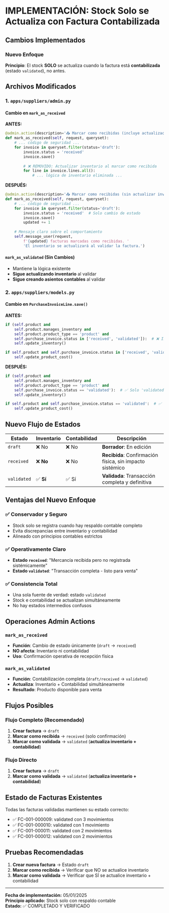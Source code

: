 # IMPLEMENTACIÓN: Stock Solo se Actualiza con Factura Contabilizada

## Cambios Implementados

### Nuevo Enfoque
**Principio**: El stock **SOLO** se actualiza cuando la factura está **contabilizada** (estado `validated`), no antes.

## Archivos Modificados

### 1. `apps/suppliers/admin.py`

#### Cambio en `mark_as_received`
**ANTES:**
```python
@admin.action(description='📥 Marcar como recibidas (incluye actualización de inventario)')
def mark_as_received(self, request, queryset):
    # ... código de seguridad ...
    for invoice in queryset.filter(status='draft'):
        invoice.status = 'received'
        invoice.save()
        
        # ❌ REMOVIDO: Actualizar inventario al marcar como recibida
        for line in invoice.lines.all():
            # ... lógica de inventario eliminada ...
```

**DESPUÉS:**
```python
@admin.action(description='📥 Marcar como recibidas (sin actualizar inventario)')
def mark_as_received(self, request, queryset):
    # ... código de seguridad ...
    for invoice in queryset.filter(status='draft'):
        invoice.status = 'received'  # Solo cambio de estado
        invoice.save()
        updated += 1
    
    # Mensaje claro sobre el comportamiento
    self.message_user(request, 
        f'{updated} facturas marcadas como recibidas. '
        'El inventario se actualizará al validar la factura.')
```

#### `mark_as_validated` (Sin Cambios)
- Mantiene la lógica existente
- **Sigue actualizando inventario** al validar
- **Sigue creando asientos contables** al validar

### 2. `apps/suppliers/models.py`

#### Cambio en `PurchaseInvoiceLine.save()`
**ANTES:**
```python
if (self.product and 
    self.product.manages_inventory and 
    self.product.product_type == 'product' and 
    self.purchase_invoice.status in ['received', 'validated']):  # ❌ Incluía 'received'
    self.update_inventory()

if self.product and self.purchase_invoice.status in ['received', 'validated']:  # ❌ Incluía 'received'
    self.update_product_cost()
```

**DESPUÉS:**
```python
if (self.product and 
    self.product.manages_inventory and 
    self.product.product_type == 'product' and 
    self.purchase_invoice.status == 'validated'):  # ✅ Solo 'validated'
    self.update_inventory()

if self.product and self.purchase_invoice.status == 'validated':  # ✅ Solo 'validated'
    self.update_product_cost()
```

## Nuevo Flujo de Estados

| Estado | Inventario | Contabilidad | Descripción |
|--------|------------|--------------|-------------|
| `draft` | ❌ No | ❌ No | **Borrador**: En edición |
| `received` | ❌ **No** | ❌ No | **Recibida**: Confirmación física, sin impacto sistémico |
| `validated` | ✅ **Sí** | ✅ Sí | **Validada**: Transacción completa y definitiva |

## Ventajas del Nuevo Enfoque

### ✅ **Conservador y Seguro**
- Stock solo se registra cuando hay respaldo contable completo
- Evita discrepancias entre inventario y contabilidad
- Alineado con principios contables estrictos

### ✅ **Operativamente Claro**
- **Estado `received`**: "Mercancía recibida pero no registrada sistémicamente"
- **Estado `validated`**: "Transacción completa - listo para venta"

### ✅ **Consistencia Total**
- Una sola fuente de verdad: estado `validated`
- Stock e contabilidad se actualizan simultáneamente
- No hay estados intermedios confusos

## Operaciones Admin Actions

### `mark_as_received` 
- **Función**: Cambio de estado únicamente (`draft` → `received`)
- **NO afecta**: Inventario ni contabilidad
- **Uso**: Confirmación operativa de recepción física

### `mark_as_validated`
- **Función**: Contabilización completa (`draft/received` → `validated`)
- **Actualiza**: Inventario + Contabilidad simultáneamente
- **Resultado**: Producto disponible para venta

## Flujos Posibles

### Flujo Completo (Recomendado)
1. **Crear factura** → `draft`
2. **Marcar como recibida** → `received` (solo confirmación)
3. **Marcar como validada** → `validated` (**actualiza inventario + contabilidad**)

### Flujo Directo
1. **Crear factura** → `draft`
2. **Marcar como validada** → `validated` (**actualiza inventario + contabilidad**)

## Estado de Facturas Existentes

Todas las facturas validadas mantienen su estado correcto:
- ✅ FC-001-000009: validated con 3 movimientos
- ✅ FC-001-000010: validated con 1 movimiento  
- ✅ FC-001-000011: validated con 2 movimientos
- ✅ FC-001-000012: validated con 2 movimientos

## Pruebas Recomendadas

1. **Crear nueva factura** → Estado `draft`
2. **Marcar como recibida** → Verificar que NO se actualice inventario
3. **Marcar como validada** → Verificar que SÍ se actualice inventario + contabilidad

---

**Fecha de implementación:** 05/01/2025  
**Principio aplicado:** Stock solo con respaldo contable  
**Estado:** ✅ COMPLETADO Y VERIFICADO